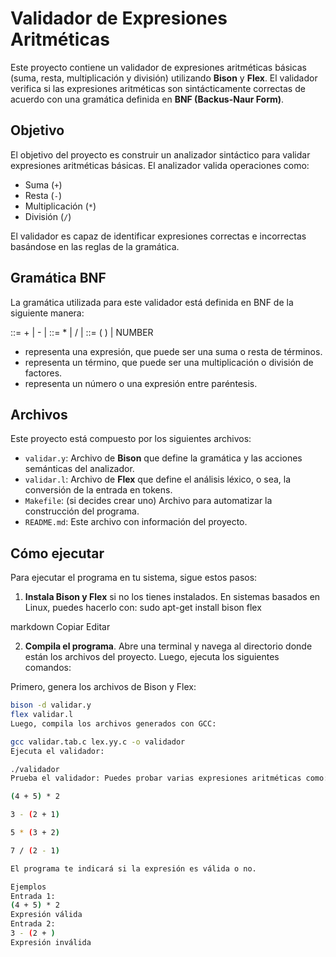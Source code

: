 # Validador de Expresiones Aritméticas

Este proyecto contiene un validador de expresiones aritméticas básicas (suma, resta, multiplicación y división) utilizando **Bison** y **Flex**. El validador verifica si las expresiones aritméticas son sintácticamente correctas de acuerdo con una gramática definida en **BNF (Backus-Naur Form)**.

## Objetivo

El objetivo del proyecto es construir un analizador sintáctico para validar expresiones aritméticas básicas. El analizador valida operaciones como:

- Suma (`+`)
- Resta (`-`)
- Multiplicación (`*`)
- División (`/`)

El validador es capaz de identificar expresiones correctas e incorrectas basándose en las reglas de la gramática.

## Gramática BNF

La gramática utilizada para este validador está definida en BNF de la siguiente manera:

<expr> ::= <expr> + <term> | <expr> - <term> | <term>
<term> ::= <term> * <factor> | <term> / <factor> | <factor>
<factor> ::= ( <expr> ) | NUMBER

- **<expr>** representa una expresión, que puede ser una suma o resta de términos.
- **<term>** representa un término, que puede ser una multiplicación o división de factores.
- **<factor>** representa un número o una expresión entre paréntesis.

## Archivos

Este proyecto está compuesto por los siguientes archivos:

- `validar.y`: Archivo de **Bison** que define la gramática y las acciones semánticas del analizador.
- `validar.l`: Archivo de **Flex** que define el análisis léxico, o sea, la conversión de la entrada en tokens.
- `Makefile`: (si decides crear uno) Archivo para automatizar la construcción del programa.
- `README.md`: Este archivo con información del proyecto.

## Cómo ejecutar

Para ejecutar el programa en tu sistema, sigue estos pasos:

1. **Instala Bison y Flex** si no los tienes instalados. En sistemas basados en Linux, puedes hacerlo con:
sudo apt-get install bison flex

markdown
Copiar
Editar

2. **Compila el programa**. Abre una terminal y navega al directorio donde están los archivos del proyecto. Luego, ejecuta los siguientes comandos:

Primero, genera los archivos de Bison y Flex:
```bash
bison -d validar.y
flex validar.l
Luego, compila los archivos generados con GCC:

gcc validar.tab.c lex.yy.c -o validador
Ejecuta el validador:

./validador
Prueba el validador: Puedes probar varias expresiones aritméticas como:

(4 + 5) * 2

3 - (2 + 1)

5 * (3 + 2)

7 / (2 - 1)

El programa te indicará si la expresión es válida o no.

Ejemplos
Entrada 1:
(4 + 5) * 2
Expresión válida
Entrada 2:
3 - (2 + )
Expresión inválida
